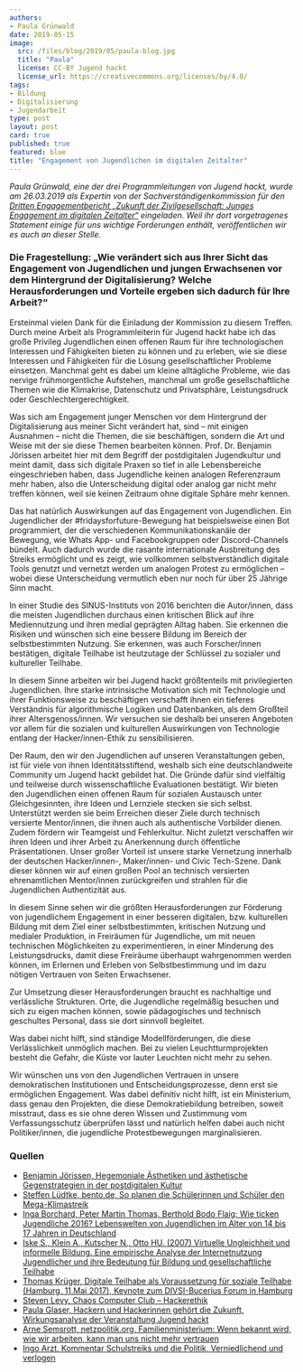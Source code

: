 ```yaml
---
authors:
- Paula Grünwald
date: 2019-05-15
image:
  src: /files/blog/2019/05/paula-blog.jpg
  title: "Paula"
  license: CC-BY Jugend hackt
  license_url: https://creativecommons.org/licenses/by/4.0/
tags:
- Bildung
- Digitalisierung
- Jugendarbeit
type: post
layout: post
card: true
published: true
featured: blue
title: "Engagement von Jugendlichen im digitalen Zeitalter"
---
```

_Paula Grünwald, eine der drei Programmleitungen von Jugend hackt, wurde am 26.03.2019 als Expertin von der Sachverständigenkommission für den [Dritten Engagementbericht „Zukunft der Zivilgesellschaft: Junges Engagement im digitalen Zeitalter“](http://www.dritterengagementbericht.de/) eingeladen. Weil ihr dort vorgetragenes Statement einige für uns wichtige Forderungen enthält, veröffentlichen wir es auch an dieser Stelle._

### Die Fragestellung: „Wie verändert sich aus Ihrer Sicht das Engagement von Jugendlichen und jungen Erwachsenen vor dem Hintergrund der Digitalisierung? Welche Herausforderungen und Vorteile ergeben sich dadurch für Ihre Arbeit?“

Ersteinmal vielen Dank für die Einladung der Kommission zu diesem Treffen. Durch meine Arbeit als Programmleiterin für Jugend hackt habe ich das große Privileg Jugendlichen einen offenen Raum für ihre technologischen Interessen und Fähigkeiten bieten zu können und zu erleben, wie sie diese Interessen und Fähigkeiten für die Lösung gesellschaftlicher Probleme einsetzen. Manchmal geht es dabei um kleine alltägliche Probleme, wie das nervige frühmorgentliche Aufstehen, manchmal um große gesellschaftliche Themen wie die Klimakrise, Datenschutz und Privatsphäre, Leistungsdruck oder Geschlechtergerechtigkeit.

Was sich am Engagement junger Menschen vor dem Hintergrund der Digitalisierung aus meiner Sicht verändert hat, sind – mit einigen Ausnahmen – nicht die Themen, die sie beschäftigen, sondern die Art und Weise mit der sie diese Themen bearbeiten können. Prof. Dr. Benjamin Jörissen arbeitet hier mit dem Begriff der postdigitalen Jugendkultur und meint damit, dass sich digitale Praxen so tief in alle Lebensbereiche eingeschrieben haben, dass Jugendliche keinen analogen Referenzraum mehr haben, also die Unterscheidung digital oder analog gar nicht mehr treffen können, weil sie keinen Zeitraum ohne digitale Sphäre mehr kennen.

Das hat natürlich Auswirkungen auf das Engagement von Jugendlichen. Ein Jugendlicher der #fridaysforfuture-Bewegung hat beispielsweise einen Bot programmiert, der die verschiedenen Kommunikationskanäle der Bewegung, wie Whats App- und Facebookgruppen oder Discord-Channels bündelt. Auch dadurch wurde die rasante internationale Ausbreitung des Streiks ermöglicht und es zeigt, wie vollkommen selbstverständlich digitale Tools genutzt und vernetzt werden um analogen Protest zu ermöglichen – wobei diese Unterscheidung vermutlich eben nur noch für über 25 Jährige Sinn macht.

In einer Studie des SINUS-Instituts von 2016 berichten die Autor/innen, dass die meisten Jugendlichen durchaus einen kritischen Blick auf ihre Mediennutzung und ihren medial geprägten Alltag haben. Sie erkennen die Risiken und wünschen sich eine bessere Bildung im Bereich der selbstbestimmten Nutzung. Sie erkennen, was auch Forscher/innen bestätigen, digitale Teilhabe ist heutzutage der Schlüssel zu sozialer und kultureller Teilhabe.

In diesem Sinne arbeiten wir bei Jugend hackt größtenteils mit privilegierten Jugendlichen. Ihre starke intrinsische Motivation sich mit Technologie und ihrer Funktionsweise zu beschäftigen verschafft ihnen ein tieferes Verständnis für algorithmische Logiken und Datenbanken, als dem Großteil ihrer Altersgenoss/innen. Wir versuchen sie deshalb bei unseren Angeboten vor allem für die sozialen und kulturellen Auswirkungen von Technologie entlang der Hacker/innen-Ethik zu sensibilisieren.

Der Raum, den wir den Jugendlichen auf unseren Veranstaltungen geben, ist für viele von ihnen Identitätsstiftend, weshalb sich eine deutschlandweite Community um Jugend hackt gebildet hat. Die Gründe dafür sind vielfältig und teilweise durch wissenschaftliche Evaluationen bestätigt. Wir bieten den Jugendlichen einen offenen Raum für sozialen Austausch unter Gleichgesinnten, ihre Ideen und Lernziele stecken sie sich selbst. Unterstützt werden sie beim Erreichen dieser Ziele durch technisch versierte Mentor/innen, die ihnen auch als authentische Vorbilder dienen. Zudem fördern wir Teamgeist und Fehlerkultur. Nicht zuletzt verschaffen wir ihren Ideen und ihrer Arbeit zu Anerkennung durch öffentliche Präsentationen. Unser großer Vorteil ist unsere starke Vernetzung innerhalb der deutschen Hacker/innen-, Maker/innen- und Civic Tech-Szene. Dank dieser können wir auf einen großen Pool an technisch versierten ehrenamtlichen Mentor/innen zurückgreifen und strahlen für die Jugendlichen Authentizität aus.

In diesem Sinne sehen wir die größten Herausforderungen zur Förderung von jugendlichem Engagement in einer besseren digitalen, bzw. kulturellen Bildung mit dem Ziel einer selbstbestimmten, kritischen Nutzung und medialer Produktion, in Freiräumen für Jugendliche, um mit neuen technischen Möglichkeiten zu experimentieren, in einer Minderung des Leistungsdrucks, damit diese Freiräume überhaupt wahrgenommen werden können, im Erlernen und Erleben von Selbstbestimmung und im dazu nötigen Vertrauen von Seiten Erwachsener.

Zur Umsetzung dieser Herausforderungen braucht es nachhaltige und verlässliche Strukturen. Orte, die Jugendliche regelmäßig besuchen und sich zu eigen machen können, sowie pädagogisches und technisch geschultes Personal, dass sie dort sinnvoll begleitet.

Was dabei nicht hilft, sind ständige Modellförderungen, die diese Verlässlichkeit unmöglich machen. Bei zu vielen Leuchtturmprojekten besteht die Gefahr, die Küste vor lauter Leuchten nicht mehr zu sehen.

Wir wünschen uns von den Jugendlichen Vertrauen in unsere demokratischen Institutionen und Entscheidungsprozesse, denn erst sie ermöglichen Engagement. Was dabei definitiv nicht hilft, ist ein Ministerium, dass genau den Projekten, die diese Demokratiebildung betreiben, soweit misstraut, dass es sie ohne deren Wissen und Zustimmung vom Verfassungsschutz überprüfen lässt und natürlich helfen dabei auch nicht Politiker/innen, die jugendliche Protestbewegungen marginalisieren.

### Quellen

+ [Benjamin Jörissen, Hegemoniale Ästhetiken und ästhetische Gegenstrategien in der postdigitalen Kultur](https://joerissen.name/wp-content/uploads/2017/02/J%C3%B6rissen-Benjamin-2016-preprint.-Hegemoniale-%C3%84sthetiken-und-%C3%A4sthetische-Gegenstrategien-in-der-postdigitalen-Kultur.pdf)
+ [Steffen Lüdtke, bento.de, So planen die Schülerinnen und Schüler den Mega-Klimastreik](https://www.bento.de/politik/fridays-for-future-so-planen-schueler-den-mega-klimastreik-a-f1698531-d0f9-4b2a-a9c7-62524a0cdb7c)
+ [Inga Borchard, Peter Martin Thomas, Berthold Bodo Flaig; Wie ticken Jugendliche 2016? Lebenswelten von Jugendlichen im Alter von 14 bis 17 Jahren in Deutschland](https://www.springer.com/de/book/9783658125325)
+ [Iske S., Klein A., Kutscher N., Otto HU. (2007) Virtuelle Ungleichheit und informelle Bildung. Eine empirische Analyse der Internetnutzung Jugendlicher und ihre Bedeutung für Bildung und gesellschaftliche Teilhabe](https://link.springer.com/chapter/10.1007/978-3-531-90519-8_4)
+ [Thomas Krüger, Digitale Teilhabe als Voraussetzung für soziale Teilhabe (Hamburg, 11.Mai 2017), Keynote zum DIVSI-Bucerius Forum in Hamburg](http://www.bpb.de/presse/248495/digitale-teilhabe-als-voraussetzung-fuer-soziale-teilhabe-hamburg-11-mai-2017)
+ [Steven Levy, Chaos Computer Club – Hackerethik](https://www.ccc.de/de/hackerethik%EF%BB%BF)
+ [Paula Glaser, Hackern und Hackerinnen gehört die Zukunft, Wirkungsanalyse der Veranstaltung Jugend hackt](https://jugendhackt.org/files/2015/03/Jugend-hackt-Vollversion.pdf)
+ [Arne Semsrott, netzpolitik.org, Familienministerium: Wenn bekannt wird, wie wir arbeiten, kann man uns nicht mehr vertrauen](https://netzpolitik.org/2019/familienministerium-wenn-bekannt-wird-wie-wir-arbeiten-kann-man-uns-nicht-mehr-vertrauen/)
+ [Ingo Arzt, Kommentar Schulstreiks und die Politik, Verniedlichend und verlogen](https://www.taz.de/!5578317/)
